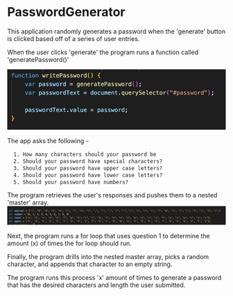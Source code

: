 # PasswordGenerator

This application randomly generates a password when the 'generate' button is clicked based off of a series of user entries. 

When the user clicks 'generate' the program runs a function called 'generatePassword()'

![](Images/Screenshots/genPassFunction.png)

The app asks the following -

      1. How many characters should your password be
      2. Should your password have special characters?
      3. Should your password have upper case letters?
      4. Should your password have lower case letters?
      5. Should your password have numbers?
      
The program retrieves the user's responses and pushes them to a nested 'master' array.
![](Images/Screenshots/arrays.png)


Next, the program runs a for loop that uses question 1 to determine the amount (x) of times the for loop should run. 

Finally, the program drills into the nested master array, picks a random character, and appends that character to an empty string.

The program runs this process 'x' amount of times to generate a password that has the desired characters and length the user submitted. 
